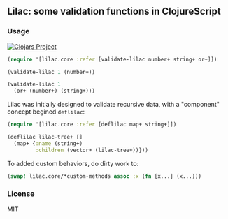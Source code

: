 
Lilac: some validation functions in ClojureScript
----

### Usage

[![Clojars Project](https://img.shields.io/clojars/v/mvc-works/lilac.svg)](https://clojars.org/mvc-works/lilac)

```clojure
(require '[lilac.core :refer [validate-lilac number+ string+ or+]])

(validate-lilac 1 (number+))

(validate-lilac 1
  (or+ (number+) (string+)))
```

Lilac was initially designed to validate recursive data, with a "component" concept begined `deflilac`:

```clojure
(require '[lilac.core :refer [deflilac map+ string+]])

(deflilac lilac-tree+ []
  (map+ {:name (string+)
         :children (vector+ (lilac-tree+))}))
```

To added custom behaviors, do dirty work to:

```clojure
(swap! lilac.core/*custom-methods assoc :x (fn [x...] (x...)))
```

### License

MIT
